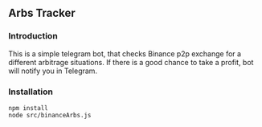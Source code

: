 **Arbs Tracker**
---
<h3>Introduction</h3>
This is a simple telegram bot, that checks Binance p2p exchange for a different arbitrage situations. 
If there is a good chance to take a profit, bot will notify you in Telegram.

<h3>Installation</h3>

```
npm install
node src/binanceArbs.js
```
